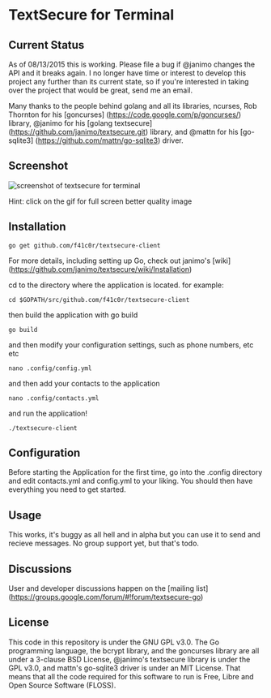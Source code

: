 # TextSecure for Terminal

Current Status
-------
As of 08/13/2015 this is working. Please file a bug if @janimo changes the API and it breaks again. I no longer have time or interest to develop this project any further than its current state, so if you're interested in taking over the project that would be great, send me an email.

Many thanks to the people behind golang and all its libraries, ncurses, Rob Thornton for his [goncurses] (https://code.google.com/p/goncurses/) library, @janimo for his [golang textsecure] (https://github.com/janimo/textsecure.git) library, and @mattn for his [go-sqlite3] (https://github.com/mattn/go-sqlite3) driver.

Screenshot
----------

![screenshot of textsecure for terminal](https://github.com/f41c0r/textsecure-client/wiki/screenshots/output.gif)

Hint: click on the gif for full screen better quality image

Installation
------------

    go get github.com/f41c0r/textsecure-client

For more details, including setting up Go, check out janimo's [wiki] (https://github.com/janimo/textsecure/wiki/Installation)

cd to the directory where the application is located. for example:
    
    cd $GOPATH/src/github.com/f41c0r/textsecure-client

then build the application with go build

    go build

and then modify your configuration settings, such as phone numbers, etc etc

    nano .config/config.yml

and then add your contacts to the application

    nano .config/contacts.yml

and run the application!
    
    ./textsecure-client 

Configuration
-------------

Before starting the Application for the first time, go into the .config directory and edit contacts.yml and config.yml to your liking. You should then have everything you need to get started.

Usage
-----

This works, it's buggy as all hell and in alpha but you can use it to send and recieve messages. No group support yet, but that's todo.

Discussions
-----------

User and developer discussions happen on the [mailing list] (https://groups.google.com/forum/#!forum/textsecure-go)

License
-------

This code in this repository is under the GNU GPL v3.0. The Go programming language, the bcrypt library, and the goncurses library are all under a 3-clause BSD License, @janimo's textsecure library is under the GPL v3.0, and mattn's go-sqlite3 driver is under an MIT License. That means that all the code required for this software to run is Free, Libre and Open Source Software (FLOSS).
